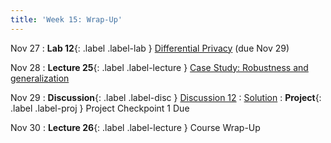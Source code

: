 ```yaml
---
title: 'Week 15: Wrap-Up'
---
```

Nov 27
: **Lab 12**{: .label .label-lab } [Differential Privacy](https://data102.datahub.berkeley.edu/hub/user-redirect/git-pull?repo=https%3A%2F%2Fgithub.com%2Fds-102%2Ffa23-materials&urlpath=lab%2Ftree%2Ffa23-materials%2Flab%2Flab12%2Flab12.ipynb&branch=main) (due Nov 29)

Nov 28
: **Lecture 25**{: .label .label-lecture } [Case Study: Robustness and generalization](lecture/lec25)

Nov 29
: **Discussion**{: .label .label-disc } [Discussion 12](https://drive.google.com/file/d/147DZkfflf4edD1rEN4pjpc_VT7EYzZM6/view?usp=sharing)
    : [Solution](https://drive.google.com/file/d/1yWG9e6CMrFFS3dMNJ5uW8jKLn-78iNGc/view?usp=sharing)
: **Project**{: .label .label-proj } Project Checkpoint 1 Due

Nov 30
: **Lecture 26**{: .label .label-lecture } Course Wrap-Up
